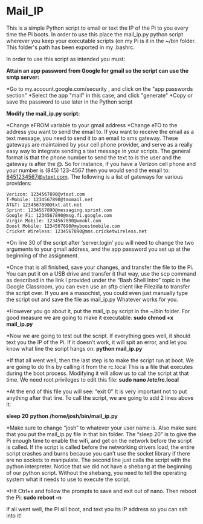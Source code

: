 # Mail_IP

This is a simple Python script to email or text the IP of the Pi to you every time the Pi boots.  In order to use this place the mail_ip.py python script wherever you keep your executable scripts (on my Pi is it in the ~/bin folder.  This folder's path has been exported in my .bashrc.

In order to use this script as intended you must:

**Attain an app password from Google for gmail so the script can use the smtp server:**

*Go to my.account.google.com/security , and click on the "app passwords section"
*Select the app "mail" in this case, and click "generate"
*Copy or save the password to use later in the Python script

**Modify the mail_ip.py script:**

*Change eFROM variable to your gmail address
*Change eTO to the address you want to send the email to. If you want to receive the email as a
text message, you need to send it to an email to sms gateway. These gateways are maintained
by your cell phone provider, and serve as a really easy way to integrate sending a text message
in your scripts. The general format is that the phone number to send the text to is the user and
the gateway is after the @. So for instance, if you have a Verizon cell phone and your number is
(845) 123-4567 then you would send the email to: 8451234567@vtext.com. The following is a
list of gateways for various providers:
	
	Verizon: 1234567890@vtext.com
	T-Mobile: 1234567890@tmomail.net
	AT&T: 1234567890@txt.att.net
	Sprint: 1234567890@messaging.sprint.com
	Google Fi: 1234567890@msg.fi.google.com
	Virgin Mobile: 1234567890@vmobl.com
	Boost Mobile: 1234567890@myboostmobile.com
	Cricket Wireless: 1234567890@mms.cricketwireless.net 

*On line 30 of the script after ‘server.login’ you will need to change the two arguments to your
gmail address, and the app password you set up at the beginning of the assignment.

*Once that is all finished, save your changes, and transfer the file to the Pi. You can put it on a
USB drive and transfer it that way, use the scp command as described in the link I provided
under the “Bash Shell Intro” topic in the Google Classroom, you can even use an sftp client like
Filezilla to transfer the script over. If you are a masochist, you could even just manually type the
script out and save the file as mail_ip.py Whatever works for you.

*However you go about it, put the mail_ip.py script in the ~/bin folder. For good measure we are
going to make it executable:  **sudo chmod +x mail_ip.py**

*Now we are going to test out the script. If everything goes well, it should text you the IP of the
Pi. If it doesn’t work, it will spit an error, and let you know what line the script hangs on: **python mail_ip.py**

*If that all went well, then the last step is to make the script run at boot. We are going to do this
by calling it from the rc.local This is a file that executes during the boot process. Modifying it
will allow us to call the script at that time. We need root privileges to edit this file: **sudo nano /etc/rc.local**

*At the end of this file you will see: “exit 0” It is very important not to put anything after that line.
To call the script, we are going to add 2 lines above it:

**sleep 20**
**python /home/josh/bin/mail_ip.py**

*Make sure to change “josh” to whatever your user name is. Also make sure that you put the
mail_ip.py file in that bin folder. The “sleep 20” is to give the Pi enough time to enable the wifi,
and get on the network before the script is called. If the script is called before the networking
drivers load, the entire script crashes and burns because you can’t use the socket library if there
are no sockets to manipulate. The second line just calls the script with the python interpreter.
Notice that we did not have a shebang at the beginning of our python script. Without the
shebang, you need to tell the operating system what it needs to use to execute the script.

*Hit Ctrl+x and follow the prompts to save and exit out of nano. Then reboot the Pi: **sudo reboot -n**

If all went well, the Pi sill boot, and text you its IP address so you can ssh into it!

